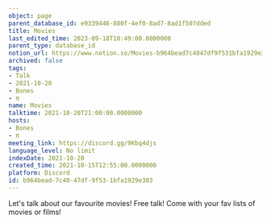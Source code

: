 ```yaml
---
object: page
parent_database_id: e9339446-880f-4ef0-8ad7-8ad1f507dded
title: Movies
last_edited_time: 2023-09-18T10:49:00.0000000
parent_type: database_id
notion_url: https://www.notion.so/Movies-b964bead7c4047df9f531bfa1929e303
archived: false
tags:
- Talk
- 2021-10-20
- Bones
- π
name: Movies
talktime: 2021-10-20T21:00:00.0000000
hosts:
- Bones
- π
meeting_link: https://discord.gg/9Kbq4djs
language_level: No limit
indexDate: 2021-10-20
created_time: 2021-10-15T12:55:00.0000000
platform: Discord
id: b964bead-7c40-47df-9f53-1bfa1929e303
---
```


Let's talk about our favourite movies!
Free talk! Come with your fav lists of movies or films!


